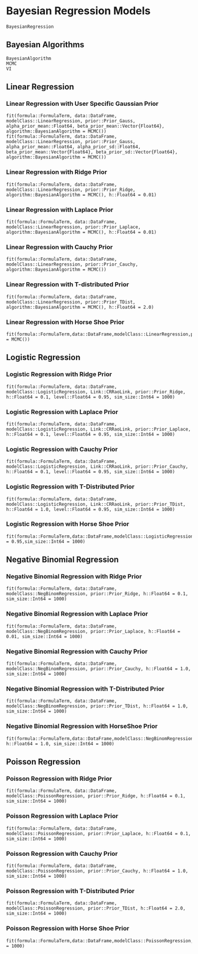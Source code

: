 # Bayesian Regression Models

```@docs
BayesianRegression
```

## Bayesian Algorithms

```@docs
BayesianAlgorithm
MCMC
VI
```

## Linear Regression

### Linear Regression with User Specific Gaussian Prior
```@docs
fit(formula::FormulaTerm, data::DataFrame, modelClass::LinearRegression, prior::Prior_Gauss, alpha_prior_mean::Float64, beta_prior_mean::Vector{Float64}, algorithm::BayesianAlgorithm = MCMC())
fit(formula::FormulaTerm, data::DataFrame, modelClass::LinearRegression, prior::Prior_Gauss, alpha_prior_mean::Float64, alpha_prior_sd::Float64, beta_prior_mean::Vector{Float64}, beta_prior_sd::Vector{Float64}, algorithm::BayesianAlgorithm = MCMC())
```

### Linear Regression with Ridge Prior
```@docs
fit(formula::FormulaTerm, data::DataFrame, modelClass::LinearRegression, prior::Prior_Ridge, algorithm::BayesianAlgorithm = MCMC(), h::Float64 = 0.01)
```

### Linear Regression with Laplace Prior
```@docs
fit(formula::FormulaTerm, data::DataFrame, modelClass::LinearRegression, prior::Prior_Laplace, algorithm::BayesianAlgorithm = MCMC(), h::Float64 = 0.01)
```
### Linear Regression with Cauchy Prior
```@docs
fit(formula::FormulaTerm, data::DataFrame, modelClass::LinearRegression, prior::Prior_Cauchy, algorithm::BayesianAlgorithm = MCMC())
```
### Linear Regression with T-distributed Prior
```@docs
fit(formula::FormulaTerm, data::DataFrame, modelClass::LinearRegression, prior::Prior_TDist, algorithm::BayesianAlgorithm = MCMC(), h::Float64 = 2.0)
```
### Linear Regression with Horse Shoe Prior
```@docs
fit(formula::FormulaTerm,data::DataFrame,modelClass::LinearRegression,prior::Prior_HorseShoe,algorithm::BayesianAlgorithm = MCMC())
```

## Logistic Regression

### Logistic Regression with Ridge Prior
```@docs
fit(formula::FormulaTerm, data::DataFrame, modelClass::LogisticRegression, Link::CRRaoLink, prior::Prior_Ridge, h::Float64 = 0.1, level::Float64 = 0.95, sim_size::Int64 = 1000)
```
### Logistic Regression with Laplace Prior
```@docs
fit(formula::FormulaTerm, data::DataFrame, modelClass::LogisticRegression, Link::CRRaoLink, prior::Prior_Laplace, h::Float64 = 0.1, level::Float64 = 0.95, sim_size::Int64 = 1000)
```
### Logistic Regression with Cauchy Prior
```@docs
fit(formula::FormulaTerm, data::DataFrame, modelClass::LogisticRegression, Link::CRRaoLink, prior::Prior_Cauchy, h::Float64 = 0.1, level::Float64 = 0.95, sim_size::Int64 = 1000)
```
### Logistic Regression with T-Distributed Prior
```@docs
fit(formula::FormulaTerm, data::DataFrame, modelClass::LogisticRegression, Link::CRRaoLink, prior::Prior_TDist, h::Float64 = 1.0, level::Float64 = 0.95, sim_size::Int64 = 1000)
```

### Logistic Regression with Horse Shoe Prior
```@docs
fit(formula::FormulaTerm,data::DataFrame,modelClass::LogisticRegression,Link::CRRaoLink,prior::Prior_HorseShoe,level::Float64 = 0.95,sim_size::Int64 = 1000)
```

## Negative Binomial Regression

### Negative Binomial Regression with Ridge Prior
```@docs
fit(formula::FormulaTerm, data::DataFrame, modelClass::NegBinomRegression, prior::Prior_Ridge, h::Float64 = 0.1, sim_size::Int64 = 1000)
```

### Negative Binomial Regression with Laplace Prior
```@docs
fit(formula::FormulaTerm, data::DataFrame, modelClass::NegBinomRegression, prior::Prior_Laplace, h::Float64 = 0.01, sim_size::Int64 = 1000)
```
### Negative Binomial Regression with Cauchy Prior
```@docs
fit(formula::FormulaTerm, data::DataFrame, modelClass::NegBinomRegression, prior::Prior_Cauchy, h::Float64 = 1.0, sim_size::Int64 = 1000)
```

### Negative Binomial Regression with T-Distributed Prior
```@docs
fit(formula::FormulaTerm, data::DataFrame, modelClass::NegBinomRegression, prior::Prior_TDist, h::Float64 = 1.0, sim_size::Int64 = 1000)
```

### Negative Binomial Regression with HorseShoe Prior
```@docs
fit(formula::FormulaTerm,data::DataFrame,modelClass::NegBinomRegression,prior::Prior_HorseShoe, h::Float64 = 1.0, sim_size::Int64 = 1000)
```

## Poisson Regression

### Poisson Regression with Ridge Prior
```@docs
fit(formula::FormulaTerm, data::DataFrame, modelClass::PoissonRegression, prior::Prior_Ridge, h::Float64 = 0.1, sim_size::Int64 = 1000)
```
### Poisson Regression with Laplace Prior
```@docs
fit(formula::FormulaTerm, data::DataFrame, modelClass::PoissonRegression, prior::Prior_Laplace, h::Float64 = 0.1, sim_size::Int64 = 1000)
```
### Poisson Regression with Cauchy Prior
```@docs
fit(formula::FormulaTerm, data::DataFrame, modelClass::PoissonRegression, prior::Prior_Cauchy, h::Float64 = 1.0, sim_size::Int64 = 1000)
```
### Poisson Regression with T-Distributed Prior
```@docs
fit(formula::FormulaTerm, data::DataFrame, modelClass::PoissonRegression, prior::Prior_TDist, h::Float64 = 2.0, sim_size::Int64 = 1000)
```

### Poisson Regression with Horse Shoe Prior
```@docs
fit(formula::FormulaTerm,data::DataFrame,modelClass::PoissonRegression,prior::Prior_HorseShoe,sim_size::Int64 = 1000)
```
